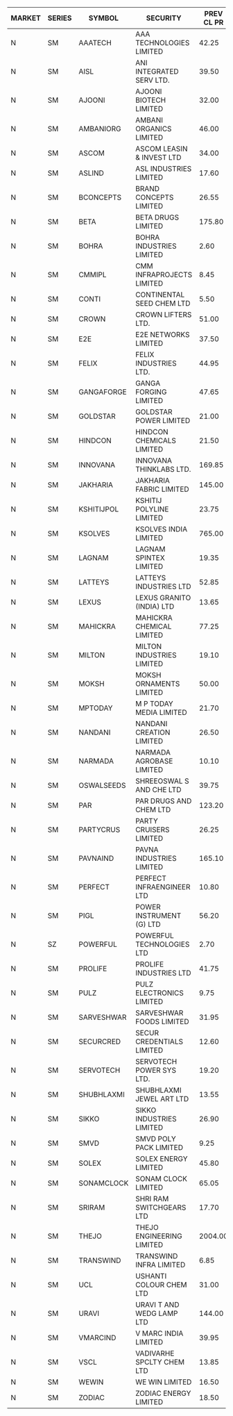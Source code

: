 


| MARKET | SERIES | SYMBOL | SECURITY | PREV CL PR | OPEN PRICE | HIGH PRICE | LOW PRICE | CLOSE PRICE | NET TRDVAL | NET TRDQTY | CORP IND | HI 52 WK | LO 52 WK |
| ----- | ----- | ----- | ----- | ----- | ----- | ----- | ----- | ----- | ----- | ----- | ----- | ----- | ----- |
| N | SM | AAATECH | AAA TECHNOLOGIES LIMITED | 42.25 | 42.25 | 42.25 | 42.25 | 42.25 | 126750.00 | 3000 |  | 51.00 | 42.00 |
| N | SM | AISL | ANI INTEGRATED SERV LTD. | 39.50 | 39.70 | 39.80 | 38.65 | 39.80 | 850440.00 | 21600 |  | 41.40 | 14.30 |
| N | SM | AJOONI | AJOONI BIOTECH LIMITED | 32.00 | 31.00 | 33.60 | 31.00 | 33.60 | 5827195.00 | 182204 |  | 36.50 | 6.35 |
| N | SM | AMBANIORG | AMBANI ORGANICS LIMITED | 46.00 | 47.00 | 49.75 | 47.00 | 49.75 | 691000.00 | 14000 |  | 57.00 | 42.35 |
| N | SM | ASCOM | ASCOM LEASIN & INVEST LTD | 34.00 | 34.00 | 34.00 | 34.00 | 34.00 | 136000.00 | 4000 |  | 46.50 | 30.00 |
| N | SM | ASLIND | ASL INDUSTRIES LIMITED | 17.60 | 18.40 | 18.40 | 18.40 | 18.40 | 73600.00 | 4000 |  | 19.00 | 4.75 |
| N | SM | BCONCEPTS | BRAND CONCEPTS LIMITED | 26.55 | 27.20 | 27.20 | 25.25 | 25.25 | 1011450.00 | 39000 |  | 32.05 | 13.70 |
| N | SM | BETA | BETA DRUGS LIMITED | 175.80 | 184.55 | 184.55 | 184.55 | 184.55 | 2362240.00 | 12800 |  | 184.55 | 43.30 |
| N | SM | BOHRA | BOHRA INDUSTRIES LIMITED | 2.60 | 2.70 | 2.70 | 2.70 | 2.70 | 5400.00 | 2000 |  | 2.70 | .65 |
| N | SM | CMMIPL | CMM INFRAPROJECTS LIMITED | 8.45 | 8.85 | 8.85 | 8.85 | 8.85 | 53100.00 | 6000 |  | 8.85 | 2.25 |
| N | SM | CONTI | CONTINENTAL SEED CHEM LTD | 5.50 | 5.50 | 5.50 | 5.50 | 5.50 | 36663.00 | 6666 |  | 19.05 | 5.45 |
| N | SM | CROWN | CROWN LIFTERS LTD. | 51.00 | 51.00 | 51.00 | 51.00 | 51.00 | 51000.00 | 1000 |  | 53.25 | 38.00 |
| N | SM | E2E | E2E NETWORKS LIMITED | 37.50 | 37.00 | 37.00 | 36.00 | 36.00 | 146000.00 | 4000 |  | 61.30 | 14.60 |
| N | SM | FELIX | FELIX INDUSTRIES LTD. | 44.95 | 42.75 | 44.95 | 42.75 | 44.75 | 709600.00 | 16000 |  | 51.25 | 10.80 |
| N | SM | GANGAFORGE | GANGA FORGING LIMITED | 47.65 | 47.25 | 49.70 | 47.25 | 49.65 | 1550800.00 | 32000 |  | 49.70 | 9.50 |
| N | SM | GOLDSTAR | GOLDSTAR POWER LIMITED | 21.00 | 20.95 | 20.95 | 20.95 | 20.95 | 377100.00 | 18000 |  | 25.45 | 19.70 |
| N | SM | HINDCON | HINDCON CHEMICALS LIMITED | 21.50 | 22.00 | 22.00 | 22.00 | 22.00 | 88000.00 | 4000 |  | 28.00 | 8.25 |
| N | SM | INNOVANA | INNOVANA THINKLABS LTD. | 169.85 | 178.30 | 178.30 | 167.10 | 178.20 | 8925550.00 | 51000 |  | 178.30 | 70.25 |
| N | SM | JAKHARIA | JAKHARIA FABRIC LIMITED | 145.00 | 145.00 | 146.00 | 145.00 | 146.00 | 2796800.00 | 19200 |  | 185.00 | 140.00 |
| N | SM | KSHITIJPOL | KSHITIJ POLYLINE LIMITED | 23.75 | 23.80 | 23.80 | 23.80 | 23.80 | 190400.00 | 8000 |  | 28.25 | 21.00 |
| N | SM | KSOLVES | KSOLVES INDIA LIMITED | 765.00 | 803.25 | 803.25 | 803.25 | 803.25 | 240975.00 | 300 |  | 823.00 | 102.05 |
| N | SM | LAGNAM | LAGNAM SPINTEX LIMITED | 19.35 | 20.30 | 20.30 | 20.30 | 20.30 | 609000.00 | 30000 |  | 20.30 | 6.60 |
| N | SM | LATTEYS | LATTEYS INDUSTRIES LTD | 52.85 | 50.25 | 50.25 | 50.25 | 50.25 | 100500.00 | 2000 |  | 67.90 | 38.15 |
| N | SM | LEXUS | LEXUS GRANITO (INDIA) LTD | 13.65 | 13.50 | 14.30 | 13.50 | 14.25 | 179350.00 | 13000 |  | 22.50 | 5.20 |
| N | SM | MAHICKRA | MAHICKRA CHEMICAL LIMITED | 77.25 | 76.90 | 76.90 | 76.90 | 76.90 | 115350.00 | 1500 |  | 84.25 | 70.00 |
| N | SM | MILTON | MILTON INDUSTRIES LIMITED | 19.10 | 20.05 | 20.05 | 20.05 | 20.05 | 2999480.00 | 149600 |  | 20.05 | 7.00 |
| N | SM | MOKSH | MOKSH ORNAMENTS LIMITED | 50.00 | 50.05 | 50.05 | 50.00 | 50.00 | 300150.00 | 6000 |  | 50.80 | 21.00 |
| N | SM | MPTODAY | M P TODAY MEDIA LIMITED | 21.70 | 22.75 | 22.75 | 22.75 | 22.75 | 227500.00 | 10000 |  | 22.75 | 9.70 |
| N | SM | NANDANI | NANDANI CREATION LIMITED | 26.50 | 27.80 | 27.80 | 25.20 | 27.55 | 806000.00 | 30000 |  | 27.80 | 7.65 |
| N | SM | NARMADA | NARMADA AGROBASE LIMITED | 10.10 | 9.60 | 9.60 | 9.60 | 9.60 | 69120.00 | 7200 |  | 16.70 | 9.60 |
| N | SM | OSWALSEEDS | SHREEOSWAL S AND CHE LTD | 39.75 | 37.80 | 37.80 | 37.80 | 37.80 | 151200.00 | 4000 |  | 50.45 | 21.80 |
| N | SM | PAR | PAR DRUGS AND CHEM LTD | 123.20 | 64.65 | 64.65 | 64.65 | 64.65 | 775800.00 | 12000 | XB | 136.50 | 33.00 |
| N | SM | PARTYCRUS | PARTY CRUISERS LIMITED | 26.25 | 24.95 | 24.95 | 24.95 | 24.95 | 99800.00 | 4000 |  | 39.90 | 16.55 |
| N | SM | PAVNAIND | PAVNA INDUSTRIES LIMITED | 165.10 | 165.10 | 165.10 | 165.10 | 165.10 | 528320.00 | 3200 |  | 167.00 | 165.05 |
| N | SM | PERFECT | PERFECT INFRAENGINEER LTD | 10.80 | 11.30 | 11.30 | 11.00 | 11.10 | 268200.00 | 24000 |  | 12.75 | 9.50 |
| N | SM | PIGL | POWER INSTRUMENT (G) LTD | 56.20 | 56.20 | 56.20 | 53.40 | 53.40 | 652000.00 | 12000 |  | 61.75 | 8.90 |
| N | SZ | POWERFUL | POWERFUL TECHNOLOGIES LTD | 2.70 | 2.60 | 2.60 | 2.60 | 2.60 | 10400.00 | 4000 |  | 7.55 | 2.60 |
| N | SM | PROLIFE | PROLIFE INDUSTRIES LTD | 41.75 | 39.80 | 39.85 | 39.80 | 39.85 | 238950.00 | 6000 |  | 67.90 | 30.50 |
| N | SM | PULZ | PULZ ELECTRONICS LIMITED | 9.75 | 10.20 | 10.20 | 10.20 | 10.20 | 40800.00 | 4000 |  | 16.65 | 9.70 |
| N | SM | SARVESHWAR | SARVESHWAR FOODS LIMITED | 31.95 | 33.40 | 33.50 | 33.00 | 33.50 | 1016880.00 | 30400 |  | 33.50 | 9.60 |
| N | SM | SECURCRED | SECUR CREDENTIALS LIMITED | 12.60 | 12.15 | 13.20 | 12.00 | 13.20 | 60390.00 | 4800 |  | 24.25 | 12.00 |
| N | SM | SERVOTECH | SERVOTECH POWER SYS LTD. | 19.20 | 20.00 | 20.00 | 20.00 | 20.00 | 80000.00 | 4000 |  | 23.80 | 8.10 |
| N | SM | SHUBHLAXMI | SHUBHLAXMI JEWEL ART LTD | 13.55 | 13.95 | 14.20 | 13.95 | 14.20 | 56300.00 | 4000 |  | 29.90 | 12.05 |
| N | SM | SIKKO | SIKKO INDUSTRIES LIMITED | 26.90 | 26.30 | 26.40 | 26.30 | 26.40 | 842800.00 | 32000 |  | 33.80 | 11.60 |
| N | SM | SMVD | SMVD POLY PACK LIMITED | 9.25 | 9.25 | 9.70 | 9.25 | 9.70 | 37900.00 | 4000 |  | 12.00 | 6.45 |
| N | SM | SOLEX | SOLEX ENERGY LIMITED | 45.80 | 45.80 | 45.80 | 45.80 | 45.80 | 91600.00 | 2000 |  | 59.20 | 20.15 |
| N | SM | SONAMCLOCK | SONAM CLOCK LIMITED | 65.05 | 65.25 | 65.25 | 63.00 | 65.20 | 580350.00 | 9000 |  | 65.70 | 37.50 |
| N | SM | SRIRAM | SHRI RAM SWITCHGEARS LTD | 17.70 | 18.50 | 18.50 | 18.50 | 18.50 | 111000.00 | 6000 |  | 18.50 | 11.20 |
| N | SM | THEJO | THEJO ENGINEERING LIMITED | 2004.00 | 2030.00 | 2100.00 | 1999.00 | 2004.95 | 2641190.00 | 1300 |  | 2255.00 | 354.50 |
| N | SM | TRANSWIND | TRANSWIND INFRA LIMITED | 6.85 | 6.55 | 6.55 | 6.55 | 6.55 | 235800.00 | 36000 |  | 12.80 | 3.15 |
| N | SM | UCL | USHANTI COLOUR CHEM LTD | 31.00 | 35.00 | 35.00 | 32.00 | 32.00 | 134000.00 | 4000 |  | 42.40 | 24.00 |
| N | SM | URAVI | URAVI T AND WEDG LAMP LTD | 144.00 | 144.00 | 144.50 | 144.00 | 144.50 | 2080200.00 | 14400 |  | 146.00 | 95.90 |
| N | SM | VMARCIND | V MARC INDIA LIMITED | 39.95 | 41.00 | 44.80 | 39.05 | 43.30 | 3682500.00 | 87000 |  | 44.80 | 39.05 |
| N | SM | VSCL | VADIVARHE SPCLTY CHEM LTD | 13.85 | 14.50 | 14.50 | 14.50 | 14.50 | 43500.00 | 3000 |  | 19.55 | 5.85 |
| N | SM | WEWIN | WE WIN LIMITED | 16.50 | 17.30 | 17.30 | 17.30 | 17.30 | 51900.00 | 3000 |  | 60.00 | 13.55 |
| N | SM | ZODIAC | ZODIAC ENERGY LIMITED | 18.50 | 18.85 | 18.85 | 18.85 | 18.85 | 150800.00 | 8000 |  | 23.75 | 11.50 |



